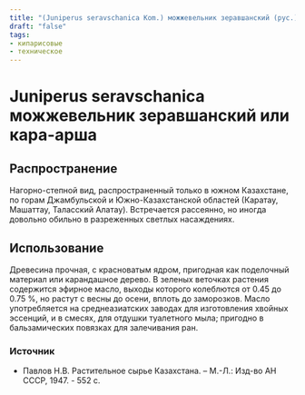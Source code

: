 ```yaml
---
title: "(Juniperus seravschanica Kom.) можжевельник зеравшанский (рус.) или кара-арша (каз.)"
draft: "false"
tags:
- кипарисовые
- техническое
--- 
```

# Juniperus seravschanica можжевельник зеравшанский или кара-арша 
## Распространение
Нагорно-степной вид, распространенный только в южном Казахстане, по горам Джамбульской и Южно-Казахстанской областей (Каратау, Машаттау, Таласский Алатау). Встречается рассеянно, но иногда довольно обильно в разреженных светлых насаждениях. 
## Использование
Древесина прочная, с красноватым ядром, пригодная как поделочный материал или карандашное дерево. В зеленых веточках растения содержится эфирное масло, выходы которого колеблются от 0.45 до 0.75 %, но растут с весны до осени, вплоть до заморозков. Масло употребляется на среднеазиатских заводах для изготовления хвойных эссенций, и в смесях, для отдушки туалетного мыла; пригодно в бальзамических повязках для залечивания ран. 
### Источник
* Павлов Н.В. Растительное сырье Казахстана. – М.-Л.: Изд-во АН СССР, 1947. - 552 с.